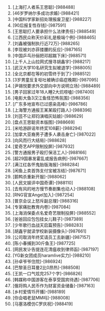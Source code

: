 
1. [上海打人者系王思聪]-[988488]
1. [46岁罗纳尔多成功求婚]-[988421]
1. [中国科学家新招处理报废卫星]-[988227]
1. [90后报复性存钱]-[987591]
1. [王思聪打人要承担什么法律责任]-[988549]
1. [江西民众称天价彩礼是极端个例]-[988465]
1. [刘鑫被强制执行近72万]-[988265]
1. [李现被刘亦菲搂腰的反应]-[987165]
1. [中国乒乓孙俪把邓超踹下床]-[988571]
1. [上千人上山拉网式搜寻胡鑫宇]-[988217]
1. [武汉大学10名研究生拟被退学]-[988005]
1. [全北京都在等的初雪终于到了]-[988512]
1. [3岁男童反复呕吐被确诊癌症晚期]-[987095]
1. [尹锡悦要求外交部向中方说明立场]-[988489]
1. [男子回家过年18人睡2大炕唠嗑]-[987400]
1. [电影大鱼3汉江鱼怪恐怖氛围]-[988356]
1. [广东多地宣布已过感染高峰]-[986786]
1. [上海警方通报王某某殴打路人]-[988396]
1. [刘芸不让郑钧演唱灰姑娘]-[988629]
1. [盘点王思聪资本版图]-[988669]
1. [米哈游辟谣年终奖108薪]-[988294]
1. [加拿大亚裔男子遭多人袭击身亡]-[987022]
1. [向风而行大结局]-[988628]
1. [爱奇艺APP限制投屏]-[987932]
1. [警方通报男子殴打保洁工人]-[988166]
1. [超29国暴发霍乱或报告病例]-[987667]
1. [满江红各怀鬼胎版海报]-[988284]
1. [闲鱼上卖首饰支付宝被冻结]-[987671]
1. [鹅鸭杀重新开服]-[988062]
1. [人民文娱评中国奇谭]-[988110]
1. [去有风的地方慢节奏剧集也动人]-[988108]
1. [RNG官宣Angel加入]-[987254]
1. [普京会议上怒斥副总理]-[988316]
1. [专家痛批教育内卷]-[987084]
1. [上海消保委点名爱奇艺限制投屏]-[988552]
1. [爸爸回应包包挂女儿鞋子]-[987389]
1. [少年歌行血战天启篇预告]-[988283]
1. [胡鑫宇就读学校新装摄像头]-[987661]
1. [公司取消年终奖请员工去新疆]-[987157]
1. [陈小春捕到30斤鱼王]-[987725]
1. [网民发讣告提连花清瘟收到律师函]-[987197]
1. [YG新女团成员haramlive实力]-[988210]
1. [孙卓爷爷住院]-[986924]
1. [巴黎圣日耳曼2比0昂热]-[988508]
1. [王凯一口气炫完257个字]-[986826]
1. [韩媒称中国游客在泰享受国宾待遇]-[987706]
1. [俄将购人民币作为财富资金储备]-[987163]
1. [乡村爱情15开播]-[988189]
1. [你会唱老鼠MM吗]-[988008]
1. [马塞洛模仿C罗庆祝]-[988419]